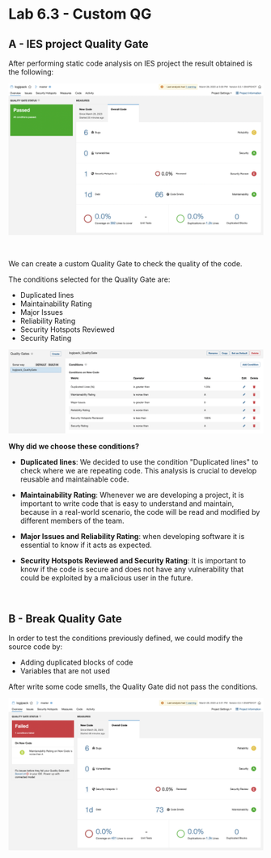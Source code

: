 # Lab 6.3 - Custom QG

## A - IES project Quality Gate

After performing static code analysis on IES project the result obtained is the following:

![Results1](./images/logipack_analysis.png)

<br>

We can create a custom Quality Gate to check the quality of the code.


The conditions selected for the Quality Gate are:

- Duplicated lines
- Maintainability Rating
- Major Issues
- Reliability Rating
- Security Hotspots Reviewed
- Security Rating

![Results1](./images/logipack_QualityGate.png)

**Why did we choose these conditions?**

- **Duplicated lines**: We decided to use the condition "Duplicated lines" to check where we are repeating code. This analysis is crucial to develop reusable and maintainable code.

- **Maintainability Rating**: Whenever we are developing a project, it is important to write code that is easy to understand and maintain, because in a real-world scenario, the code will be read and modified by different members of the team.

- **Major Issues and Reliability Rating**: when developing software it is essential to know if it acts as expected.

- **Security Hotspots Reviewed and Security Rating**: It is important to know if the code is secure and does not have any vulnerability that could be exploited by a malicious user in the future.

<br>

## B - Break Quality Gate

In order to test the conditions previously defined, we could modify the source code by:

- Adding duplicated blocks of code
- Variables that are not used

After write some code smells, the Quality Gate did not pass the conditions.

![Results1](./images/logipack_QualityGate_fail.png)
